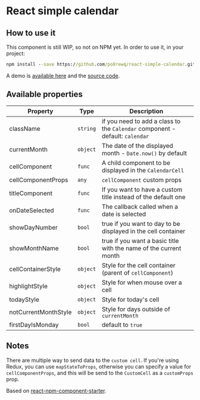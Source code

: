 # React simple calendar

## How to use it

This component is still WIP, so not on NPM yet.
In order to use it, in your project:

```cmd
npm install --save https://github.com/po8rewq/react-simple-calendar.git
```

A demo is [available here](https://po8rewq.github.io/react-simple-calendar/) and the [source code](src/docs/index.js).

## Available properties

| Property             | Type     | Description                                                                  |
| -------------------- | -------- | ---------------------------------------------------------------------------- |
| className            | `string` | if you need to add a class to the `Calendar` component - default: `calendar` |
| currentMonth         | `object` | The date of the displayed month - `Date.now()` by default                    |
| cellComponent        | `func`   | A child component to be displayed in the `CalendarCell`                      |
| cellComponentProps   | `any`    | `cellComponent` custom props                                                 |
| titleComponent       | `func`   | If you want to have a custom title instead of the default one                |
| onDateSelected       | `func`   | The callback called when a date is selected                                  |
| showDayNumber        | `bool`   | true if you want to day to be displayed in the cell container                |
| showMonthName        | `bool`   | true if you want a basic title with the name of the current month            |
| cellContainerStyle   | `object` | Style for the cell container (parent of `cellComponent`)                     |
| highlightStyle       | `object` | Style for when mouse over a cell                                             |
| todayStyle           | `object` | Style for today's cell                                                       |
| notCurrentMonthStyle | `object` | Style for days outside of `currentMonth`                                     |
| firstDayIsMonday     | `bool`   | default to `true`                                                            |

## Notes

There are multiple way to send data to the `custom cell`. If you're using Redux, you can use `mapStateToProps`, otherwise you can specify a value for `cellComponentProps`, and this will be send to the `CustomCell` as a `customProps` prop.

Based on [react-npm-component-starter](https://github.com/markusenglund/react-npm-component-starter).
